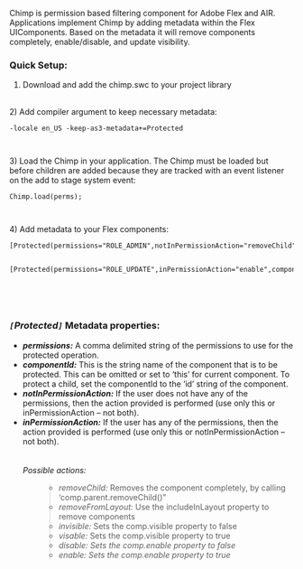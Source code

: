 Chimp is permission based filtering component for Adobe Flex and AIR.  Applications implement Chimp by adding metadata within the Flex UIComponents.  Based on the metadata it will remove components completely, enable/disable, and update visibility.

### Quick Setup: ###
1) Download and add the chimp.swc to your project library
<br>
2) Add compiler argument to keep necessary metadata:<br>
<pre><code>-locale en_US -keep-as3-metadata+=Protected <br>
</code></pre>
3) Load the Chimp in your application.  The Chimp must be loaded but before children are added because they are tracked with an event listener on the add to stage system event:<br>
<pre><code>Chimp.load(perms);<br>
</code></pre>
4) Add metadata to your Flex components:<br>
<pre><code>[Protected(permissions="ROLE_ADMIN",notInPermissionAction="removeChild",componentId="this")]<br>
[Protected(permissions="ROLE_UPDATE",inPermissionAction="enable",componentId="updateButton")]        <br>
</code></pre>

<br>
<h3><i><code>[</code>Protected<code>]</code></i> Metadata properties:</h3>
<ul>
<li><i><b>permissions:</b></i> A comma delimited string of the permissions to use for the protected operation.<br>
<li><i><b>componentId:</b></i>  This is the string name of the component that is to be protected.  This can be omitted or set to ‘this’ for current component.  To protect a child, set the componentId to the ‘id’ string of the component.<br>
<li><i><b>notInPermissionAction:</b></i> If the user does not have any of the permissions, then the action provided is performed (use only this or inPermissionAction – not both).<br>
<li><i><b>inPermissionAction:</b></i> If the user has any of the permissions, then the action provided is performed (use only this or notInPermissionAction – not both).<br>
<br>
<br>
<i>Possible actions:</i>
<ul>
<blockquote><li><i>removeChild:</i> Removes the component completely, by calling ‘comp.parent.removeChild()”<br>
<li><i>removeFromLayout: </i> Use the includeInLayout property to remove components<br>
<li><i>invisible:</i> Sets the comp.visible property to false<br>
<li><i>visable:</i> Sets the comp.visible property to true<br>
<li><i>disable:<i> Sets the comp.enable property to false<br>
<li><i>enable:</i> Sets the comp.enable property to true